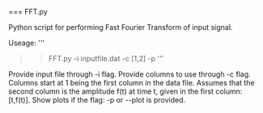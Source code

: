 === FFT.py


Python script for performing Fast Fourier Transform of input signal.

Useage:
'''
>> FFT.py -i inputfile.dat -c [1,2] -p
'''

Provide input file through -i flag.
Provide columns to use through -c flag.
Columns start at 1 being the first column in the data file.
Assumes that the second column is the amplitude f(t) at time t, given in the first column: [t,f(t)].
Show plots if the flag: -p or --plot is provided.
